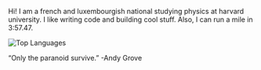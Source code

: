 Hi! I am a french and luxembourgish national studying physics at harvard university. I like writing code and building cool stuff. Also, I can run a mile in 3:57.47.

![Top Languages](https://github-readme-stats.vercel.app/api/top-langs/?username=vivienhenz24&layout=compact&theme=dark&hide_border=true&bg_color=0D1117&title_color=ffffff&text_color=ffffff)

“Only the paranoid survive.” -Andy Grove






